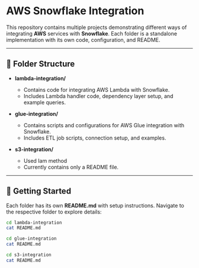 # AWS Snowflake Integration

This repository contains multiple projects demonstrating different ways of integrating **AWS** services with **Snowflake**. Each folder is a standalone implementation with its own code, configuration, and README.

---

## 📂 Folder Structure

- **lambda-integration/**
  - Contains code for integrating AWS Lambda with Snowflake.
  - Includes Lambda handler code, dependency layer setup, and example queries.

- **glue-integration/**
  - Contains scripts and configurations for AWS Glue integration with Snowflake.
  - Includes ETL job scripts, connection setup, and examples.

- **s3-integration/**
  - Used Iam method
  - Currently contains only a README file.

---

## 🚀 Getting Started

Each folder has its own **README.md** with setup instructions. Navigate to the respective folder to explore details:

```bash
cd lambda-integration
cat README.md

cd glue-integration
cat README.md

cd s3-integration
cat README.md
